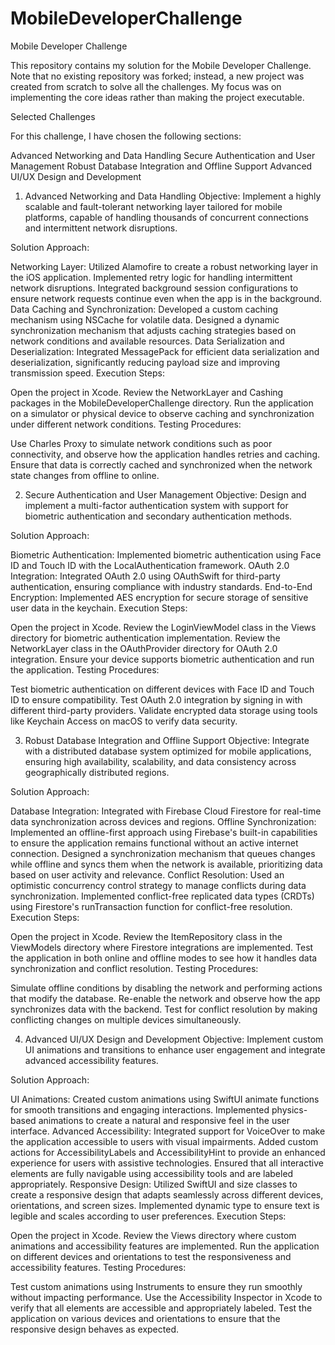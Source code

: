 # MobileDeveloperChallenge

Mobile Developer Challenge

This repository contains my solution for the Mobile Developer Challenge. Note that no existing repository was forked; instead, a new project was created from scratch to solve all the challenges. My focus was on implementing the core ideas rather than making the project executable.

Selected Challenges

For this challenge, I have chosen the following sections:

Advanced Networking and Data Handling
Secure Authentication and User Management
Robust Database Integration and Offline Support
Advanced UI/UX Design and Development

1. Advanced Networking and Data Handling
Objective:
Implement a highly scalable and fault-tolerant networking layer tailored for mobile platforms, capable of handling thousands of concurrent connections and intermittent network disruptions.

Solution Approach:

Networking Layer:
Utilized Alamofire to create a robust networking layer in the iOS application.
Implemented retry logic for handling intermittent network disruptions.
Integrated background session configurations to ensure network requests continue even when the app is in the background.
Data Caching and Synchronization:
Developed a custom caching mechanism using NSCache for volatile data.
Designed a dynamic synchronization mechanism that adjusts caching strategies based on network conditions and available resources.
Data Serialization and Deserialization:
Integrated MessagePack for efficient data serialization and deserialization, significantly reducing payload size and improving transmission speed.
Execution Steps:

Open the project in Xcode.
Review the NetworkLayer and Cashing packages in the MobileDeveloperChallenge directory.
Run the application on a simulator or physical device to observe caching and synchronization under different network conditions.
Testing Procedures:

Use Charles Proxy to simulate network conditions such as poor connectivity, and observe how the application handles retries and caching.
Ensure that data is correctly cached and synchronized when the network state changes from offline to online.



2. Secure Authentication and User Management
Objective:
Design and implement a multi-factor authentication system with support for biometric authentication and secondary authentication methods.

Solution Approach:

Biometric Authentication:
Implemented biometric authentication using Face ID and Touch ID with the LocalAuthentication framework.
OAuth 2.0 Integration:
Integrated OAuth 2.0 using OAuthSwift for third-party authentication, ensuring compliance with industry standards.
End-to-End Encryption:
Implemented AES encryption for secure storage of sensitive user data in the keychain.
Execution Steps:

Open the project in Xcode.
Review the LoginViewModel class in the Views directory for biometric authentication implementation.
Review the NetworkLayer class in the OAuthProvider directory for OAuth 2.0 integration.
Ensure your device supports biometric authentication and run the application.
Testing Procedures:

Test biometric authentication on different devices with Face ID and Touch ID to ensure compatibility.
Test OAuth 2.0 integration by signing in with different third-party providers.
Validate encrypted data storage using tools like Keychain Access on macOS to verify data security.


3. Robust Database Integration and Offline Support
Objective:
Integrate with a distributed database system optimized for mobile applications, ensuring high availability, scalability, and data consistency across geographically distributed regions.

Solution Approach:

Database Integration:
Integrated with Firebase Cloud Firestore for real-time data synchronization across devices and regions.
Offline Synchronization:
Implemented an offline-first approach using Firebase's built-in capabilities to ensure the application remains functional without an active internet connection.
Designed a synchronization mechanism that queues changes while offline and syncs them when the network is available, prioritizing data based on user activity and relevance.
Conflict Resolution:
Used an optimistic concurrency control strategy to manage conflicts during data synchronization.
Implemented conflict-free replicated data types (CRDTs) using Firestore's runTransaction function for conflict-free resolution.
Execution Steps:

Open the project in Xcode.
Review the ItemRepository class in the ViewModels directory where Firestore integrations are implemented.
Test the application in both online and offline modes to see how it handles data synchronization and conflict resolution.
Testing Procedures:

Simulate offline conditions by disabling the network and performing actions that modify the database.
Re-enable the network and observe how the app synchronizes data with the backend.
Test for conflict resolution by making conflicting changes on multiple devices simultaneously.



4. Advanced UI/UX Design and Development
Objective:
Implement custom UI animations and transitions to enhance user engagement and integrate advanced accessibility features.

Solution Approach:

UI Animations:
Created custom animations using SwiftUI animate functions for smooth transitions and engaging interactions.
Implemented physics-based animations to create a natural and responsive feel in the user interface.
Advanced Accessibility:
Integrated support for VoiceOver to make the application accessible to users with visual impairments.
Added custom actions for AccessibilityLabels and AccessibilityHint to provide an enhanced experience for users with assistive technologies.
Ensured that all interactive elements are fully navigable using accessibility tools and are labeled appropriately.
Responsive Design:
Utilized SwiftUI and size classes to create a responsive design that adapts seamlessly across different devices, orientations, and screen sizes.
Implemented dynamic type to ensure text is legible and scales according to user preferences.
Execution Steps:

Open the project in Xcode.
Review the Views directory where custom animations and accessibility features are implemented.
Run the application on different devices and orientations to test the responsiveness and accessibility features.
Testing Procedures:

Test custom animations using Instruments to ensure they run smoothly without impacting performance.
Use the Accessibility Inspector in Xcode to verify that all elements are accessible and appropriately labeled.
Test the application on various devices and orientations to ensure that the responsive design behaves as expected.


